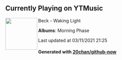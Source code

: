 ## Currently Playing on YTMusic

[<img align="left" width="100" src="https://lh3.googleusercontent.com/aIYnooOgxTKPLd3KuATaK-MVCW2sI5jKmO24INE7b3s9848x10T7ZAmM9K4yhwr9Xv3FuMWPOGX2dX7v9g">](https://music.youtube.com/watch?v=oPwMactlIac)

Beck - Waking Light

**Albums**: Morning Phase

Last updated at 03/11/2021 21:25

#### Generated with [20chan/github-now](https://github.com/20chan/github-now)


<!--
**20chan/20chan** is a ✨ _special_ ✨ repository because its `README.md` (this file) appears on your GitHub profile.

Here are some ideas to get you started:

- 🔭 I’m currently working on ...
- 🌱 I’m currently learning ...
- 👯 I’m looking to collaborate on ...
- 🤔 I’m looking for help with ...
- 💬 Ask me about ...
- 📫 How to reach me: ...
- 😄 Pronouns: ...
- ⚡ Fun fact: ...
-->
